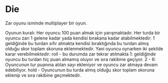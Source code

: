 # Die
Zar oyunu isminde multiplayer bir oyun.

Oyunun kuralı: Her oyuncu 100 puan almak için yarışmaktadır. Her turda bir oyuncu zarı 1 gelene kadar yada kendisi bırakana kadar atabilmektedir: 
1 geldiğinde bu turdan sıfır almakta kendisi bıraktığında bu turdan almış olduğu skor toplam skoruna eklenmektedir.
Yani oyuncu oynarken iki şekilde karar verebilmektedir:
roll - bu durumda zar tekrar atılmakta
1: geldiğinde oyuncu bu turdan hiç puan almamış oluyor ve sıra rakibine geçiyor.
2 - 6: Oyuncunun tur puanına atılan sayı ekleniyor ve oyuncu zar atmaya devam edebiliyor.
hold - Oyuncunun bu turda almış olduğu skor toplam skoruna eklenip ve sıra rakibine geçmektedir.
